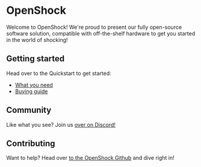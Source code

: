 
# OpenShock

Welcome to OpenShock! We're proud to present our fully open-source software solution, compatible with off-the-shelf hardware to get you started in the world of shocking!

## Getting started

Head over to the Quickstart to get started:

- [What you need](quickstart/what-you-need.md)
- [Buying guide](hardware/buying-guide.md)

## Community

Like what you see? Join us [over on Discord!](https://discord.gg/AHcCbXbEcF)

## Contributing

Want to help? Head over [to the OpenShock Github](https://github.com/OpenShock) and dive right in!